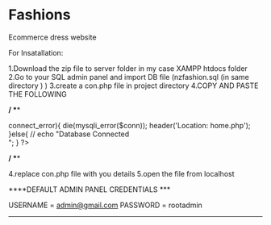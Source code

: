 # Fashions
 Ecommerce dress website


For Insatallation:

1.Download the zip file to server folder in my case XAMPP htdocs folder
2.Go to your SQL admin panel and import DB file (nzfashion.sql (in same directory ) )
3.create a con.php file in project directory
4.COPY AND PASTE THE FOLLOWING 

********/ \**********
<?php

$dbhost = 'YOUR_DB_HOST';// Ex: localhost
$dbusername = 'YOUR_DB_USERNAME';//Default: root
$dbpword = 'YOUR_DB_PASSWORD';//Default: ''
$dbdatabase = 'nzfashion';// import DB to your libary using nzfasion.sql (uploaded in this directory)

  $conn = new mysqli($dbhost, $dbusername, $dbpword, $dbdatabase);
  if($conn->connect_error){
    die(mysqli_error($conn));
    header('Location: home.php');
  }else{
    // echo "Database Connected <br/>";
  }

 ?>
********/ \**********





4.replace con.php file with you details
5.open the file from localhost

****DEFAULT ADMIN PANEL  CREDENTIALS ***

USERNAME = admin@gmail.com
PASSWORD = rootadmin

*****************
